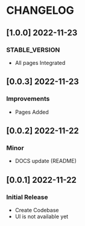 # CHANGELOG

## [1.0.0] 2022-11-23
### STABLE_VERSION

- All pages Integrated

## [0.0.3] 2022-11-23
### Improvements

- Pages Added   

## [0.0.2] 2022-11-22
### Minor

- DOCS update (README)

## [0.0.1] 2022-11-22
### Initial Release

- Create Codebase
- UI is not available yet
